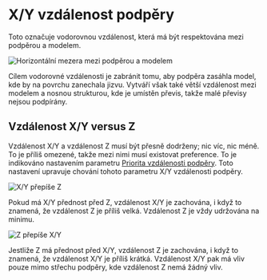 X/Y vzdálenost podpěry
====
Toto označuje vodorovnou vzdálenost, která má být respektována mezi podpěrou a modelem.

![Horizontální mezera mezi podpěrou a modelem](../../../articles/images/support_xy_distance.png)

Cílem vodorovné vzdálenosti je zabránit tomu, aby podpěra zasáhla model, kde by na povrchu zanechala jizvu. Vytváří však také větší vzdálenost mezi modelem a nosnou strukturou, kde je umístěn převis, takže malé převisy nejsou podpírány.

Vzdálenost X/Y versus Z
----
Vzdálenost X/Y a vzdálenost Z musí být přesně dodrženy; nic víc, nic méně. To je příliš omezené, takže mezi nimi musí existovat preference. To je indikováno nastavením parametru [Priorita vzdálenosti podpěry](support_xy_overrides_z.md). Toto nastavení upravuje chování tohoto parametru  X/Y vzdálenosti podpěry.

![X/Y přepíše Z](../images/support_xy_overrides_z_cs.svg)

Pokud má X/Y přednost před Z, vzdálenost X/Y je zachována, i když to znamená, že vzdálenost Z je příliš velká. Vzdálenost Z je vždy udržována na minimu.

![Z přepíše X/Y](../images/support_z_overrides_xy_cs.svg)

Jestliže Z má přednost před X/Y, vzdálenost Z je zachována, i když to znamená, že vzdálenost X/Y je příliš krátká. Vzdálenost X/Y pak má vliv pouze mimo střechu podpěry, kde vzdálenost Z nemá žádný vliv.